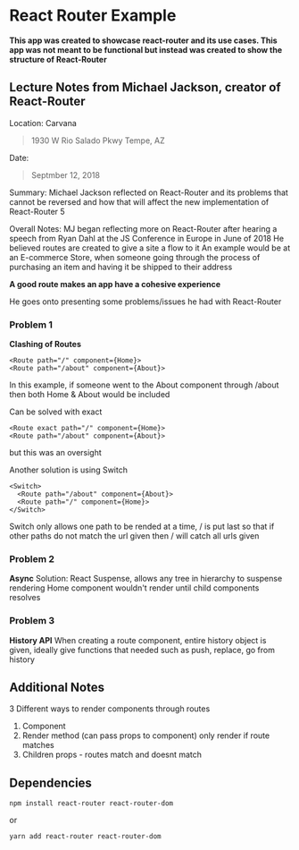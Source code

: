 # React Router Example 

**This app was created to showcase react-router and its use cases. This app was not meant to be functional but instead was created to show the structure of React-Router**

## Lecture Notes from Michael Jackson, creator of React-Router 

Location: 
Carvana 
> 1930 W Rio Salado Pkwy Tempe, AZ 

Date: 
> Septmber 12, 2018 

Summary: 
Michael Jackson reflected on React-Router and its problems that cannot be reversed and how that will affect the new implementation of React-Router 5 

Overall Notes:
MJ began reflecting more on React-Router after hearing a speech from Ryan Dahl at the JS Conference in Europe in June of 2018 
He believed routes are created to give a site a flow to it 
An example would be at an E-commerce Store, when someone going through the process of purchasing an item and having it be shipped to their address 

**A good route makes an app have a cohesive experience** 

He goes onto presenting some problems/issues he had with React-Router

### Problem 1 
**Clashing of Routes**
```
<Route path="/" component={Home}>
<Route path="/about" component={About}>
```
In this example, if someone went to the About component through /about then both Home & About would be included

Can be solved with exact 
```
<Route exact path="/" component={Home}>
<Route path="/about" component={About}>
```
but this was an oversight 

Another solution is using Switch 
```
<Switch>
  <Route path="/about" component={About}>
  <Route path="/" component={Home}>
</Switch>
```
Switch only allows one path to be rended at a time, / is put last so that if other paths do not match the url given then / will catch all urls given 

### Problem 2 
**Async**
Solution: React Suspense, allows any tree in hierarchy to suspense rendering
Home component wouldn't render until child components resolves 

### Problem 3
**History API**
When creating a route component, entire history object is given, ideally give functions that needed such as push, replace, go from history


## Additional Notes 
3 Different ways to render components through routes 
 1. Component 
 2. Render method (can pass props to component) only render if route matches 
 3. Children props - routes match and doesnt match


## Dependencies 
```
npm install react-router react-router-dom 
```
or 
``` 
yarn add react-router react-router-dom
```